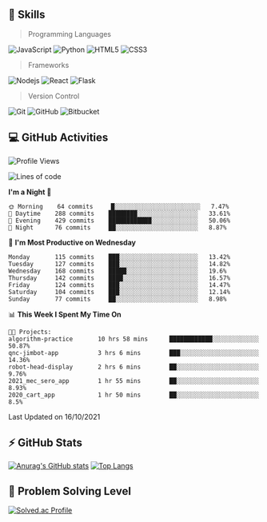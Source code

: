 ## :rocket: Skills<br/>

> Programming Languages

![JavaScript](https://img.shields.io/badge/-JavaScript-%23F7DF1C?style=for-the-badge&logo=javascript&logoColor=white)
![Python](https://img.shields.io/badge/python%20-%2314354C.svg?&style=for-the-badge&logo=python&logoColor=white)
![HTML5](https://img.shields.io/badge/html5%20-%23E34F26.svg?&style=for-the-badge&logo=html5&logoColor=white)
![CSS3](https://img.shields.io/badge/css3%20-%231572B6.svg?&style=for-the-badge&logo=css3&logoColor=white)

> Frameworks

![Nodejs](https://img.shields.io/badge/node.js%20-%2343853D.svg?&style=for-the-badge&logo=node.js&logoColor=white)
![React](https://img.shields.io/badge/React-20232A?style=for-the-badge&logo=react&logoColor=61DAFB)
![Flask](https://img.shields.io/badge/flask%20-%23000.svg?&style=for-the-badge&logo=flask&logoColor=white)

> Version Control

![Git](https://img.shields.io/badge/git%20-%23F05033.svg?&style=for-the-badge&logo=git&logoColor=white)
![GitHub](https://img.shields.io/badge/github%20-%23121011.svg?&style=for-the-badge&logo=github&logoColor=white)
![Bitbucket](https://img.shields.io/badge/bitbucket%20-%230047B3.svg?&style=for-the-badge&logo=bitbucket&logoColor=white)

## :computer: GitHub Activities<br/>

<!--START_SECTION:waka-->
![Profile Views](http://img.shields.io/badge/Profile%20Views-10-blue)

![Lines of code](https://img.shields.io/badge/From%20Hello%20World%20I%27ve%20Written-954420%20lines%20of%20code-blue)

**I'm a Night 🦉** 

```text
🌞 Morning    64 commits     █░░░░░░░░░░░░░░░░░░░░░░░░   7.47% 
🌆 Daytime    288 commits    ████████░░░░░░░░░░░░░░░░░   33.61% 
🌃 Evening    429 commits    ████████████░░░░░░░░░░░░░   50.06% 
🌙 Night      76 commits     ██░░░░░░░░░░░░░░░░░░░░░░░   8.87%

```
📅 **I'm Most Productive on Wednesday** 

```text
Monday       115 commits    ███░░░░░░░░░░░░░░░░░░░░░░   13.42% 
Tuesday      127 commits    ███░░░░░░░░░░░░░░░░░░░░░░   14.82% 
Wednesday    168 commits    █████░░░░░░░░░░░░░░░░░░░░   19.6% 
Thursday     142 commits    ████░░░░░░░░░░░░░░░░░░░░░   16.57% 
Friday       124 commits    ███░░░░░░░░░░░░░░░░░░░░░░   14.47% 
Saturday     104 commits    ███░░░░░░░░░░░░░░░░░░░░░░   12.14% 
Sunday       77 commits     ██░░░░░░░░░░░░░░░░░░░░░░░   8.98%

```


📊 **This Week I Spent My Time On** 

```text
🐱‍💻 Projects: 
algorithm-practice       10 hrs 58 mins      ████████████░░░░░░░░░░░░░   50.87% 
qnc-jimbot-app           3 hrs 6 mins        ███░░░░░░░░░░░░░░░░░░░░░░   14.36% 
robot-head-display       2 hrs 6 mins        ██░░░░░░░░░░░░░░░░░░░░░░░   9.76% 
2021_mec_sero_app        1 hr 55 mins        ██░░░░░░░░░░░░░░░░░░░░░░░   8.93% 
2020_cart_app            1 hr 50 mins        ██░░░░░░░░░░░░░░░░░░░░░░░   8.5%

```


 Last Updated on 16/10/2021
<!--END_SECTION:waka-->


## :zap: GitHub Stats<br/>
    
[![Anurag's GitHub stats](https://github-readme-stats.vercel.app/api?username=star6973&show_icons=true&theme=prussian)](https://github.com/star6973/github-readme-stats)
[![Top Langs](https://github-readme-stats.vercel.app/api/top-langs/?username=star6973&layout=compact&hide=jupyter%20notebook,html,css,scss&langs_count=4&theme=prussian)](https://github.com/star6973/github-readme-stats)

## :trident: Problem Solving Level<br/>

[![Solved.ac Profile](http://mazassumnida.wtf/api/v2/generate_badge?boj=whanny)](https://solved.ac/whanny/)
